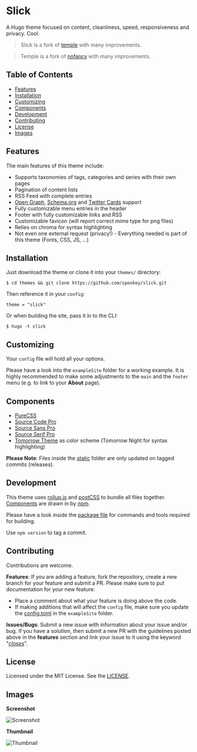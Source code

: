 # Slick

A Hugo theme focused on content, cleanliness, speed, responsiveness and privacy. Cool.

> Slick is a fork of [temple](https://github.com/aos/temple) with many
  improvements.

> Temple is a fork of [nofancy](https://github.com/gizak/nofancy) with many
  improvements.


## Table of Contents
* [Features](#features)
* [Installation](#installation)
* [Customizing](#customizing)
* [Components](#components)
* [Development](#development)
* [Contributing](#contributing)
* [License](#license)
* [Images](#images)


## Features
The main features of this theme include:
* Supports taxonomies of tags, categories and series with their own pages
* Pagination of content lists
* RSS Feed with complete entries
* [Open Graph](http://ogp.me), [Schema.org](https://schema.org) and
  [Twitter Cards](https://developer.twitter.com/en/docs/tweets/optimize-with-cards/overview/abouts-cards.html) support
* Fully customizable menu entries in the header
* Footer with fully customizable links and RSS
* Customizable favicon (will report correct mime type for png files)
* Relies on chroma for syntax highlighting
* Not even one external request (privacy!) - Everything needed is part of this
  theme (Fonts, CSS, JS, ...)


## Installation
Just download the theme or clone it into
your `themes/` directory:
```
$ cd themes && git clone https://github.com/spookey/slick.git
```
Then reference it in your `config`:
```
theme = "slick"
```
Or when building the site, pass it in to the CLI:
```
$ hugo -t slick
```


## Customizing
Your `config` file will hold all your options.

Please have a look into the `exampleSite` folder for a working example.
It is highly recommended to make some adjustments to the ``main``
and the ``footer`` menu (e.g. to link to your **About** page).


## Components
* [PureCSS](https://purecss.io/)
* [Source Code Pro](https://fonts.adobe.com/fonts/source-code-pro)
* [Source Sans Pro](https://fonts.adobe.com/fonts/source-sans-pro)
* [Source Serif Pro](https://fonts.adobe.com/fonts/source-serif-pro)
* [Tomorrow Theme](https://github.com/chriskempson/tomorrow-theme)
  as color scheme (Tomorrow Night for syntax highlighting)

**Please Note**:
Files inside the [static](static) folder are only updated on tagged
commits (releases).


## Development
This theme uses
[rollup.js](https://rollupjs.org) and [postCSS](https://postcss.org)
to bundle all files together.
[Components](#components) are drawn in by [npm](https://www.npmjs.com).

Please have a look inside the [package file](package.json) for commands and
tools required for building.

Use ``npm version`` to tag a commit.


## Contributing
Contributions are welcome.

**Features**:
If you are adding a feature, fork the repository, create a new branch
for your feature and submit a PR.
Please make sure to put documentation for your new feature:
- Place a comment about what your feature is doing above the code.
- If making additions that will affect the `config` file, make sure you update
  the [config.toml](exampleSite/config.toml) in the `exampleSite` folder.

**Issues/Bugs**:
Submit a new issue with information about your issue and/or bug. If you
have a solution, then submit a new PR with the guidelines posted above in the
**features** section and link your issue to it using the keyword
"[*closes*](https://help.github.com/articles/closing-issues-using-keywords/)".


## License
Licensed under the MIT License. See the [LICENSE](LICENSE).


## Images

**Screenshot**

![Screenshot](https://raw.githubusercontent.com/spookey/slick/master/images/screenshot.png)

**Thumbnail**

![Thumbnail](https://raw.githubusercontent.com/spookey/slick/master/images/tn.png)
